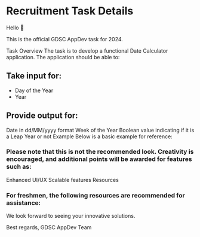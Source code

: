 # Recruitment Task Details

Hello 👋

This is the official GDSC AppDev task for 2024.

Task Overview
The task is to develop a functional Date Calculator application. The application should be able to:

## Take input for:

- Day of the Year
- Year

## Provide output for:

Date in dd/MM/yyyy format
Week of the Year
Boolean value indicating if it is a Leap Year or not
Example
Below is a basic example for reference:



### Please note that this is not the recommended look. Creativity is encouraged, and additional points will be awarded for features such as:

Enhanced UI/UX
Scalable features
Resources

### For freshmen, the following resources are recommended for assistance:

<!-- Add resources here -->

We look forward to seeing your innovative solutions.

Best regards,
GDSC AppDev Team



